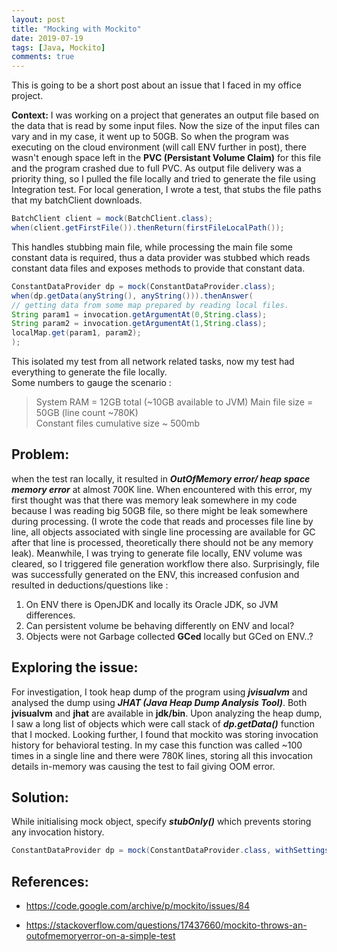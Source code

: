 ```yaml
---
layout: post
title: "Mocking with Mockito"
date: 2019-07-19
tags: [Java, Mockito]
comments: true
---
```


This is going to be a short post about an issue that I faced in my office project.

**Context:** I was working on a project that generates an output file based on the data that is read by some input files. Now the size of the input files can vary and in my case, it went up to 50GB. So when the program was executing on the cloud environment (will call ENV further in post), there wasn't enough space left in the **PVC (Persistant Volume Claim)** for this file and the program crashed due to full PVC. As output file delivery was a priority thing, so I pulled the file locally and tried to generate the file using Integration test. For local generation, I wrote a test, that stubs the file paths that my batchClient downloads.  
  
```java
BatchClient client = mock(BatchClient.class);  
when(client.getFirstFile()).thenReturn(firstFileLocalPath());
```
  
This handles stubbing main file, while processing the main file some constant data is required, thus a data provider was stubbed which reads constant data files and exposes methods to provide that constant data.  
  
```java
ConstantDataProvider dp = mock(ConstantDataProvider.class);  
when(dp.getData(anyString(), anyString())).thenAnswer(  
// getting data from some map prepared by reading local files.  
String param1 = invocation.getArgumentAt(0,String.class);  
String param2 = invocation.getArgumentAt(1,String.class);  
localMap.get(param1, param2);  
);
```  
  
This isolated my test from all network related tasks, now my test had everything to generate the file locally.  
Some numbers to gauge the scenario :  


> System RAM = 12GB total (~10GB available to JVM) 
> Main file size = 50GB (line count ~780K)  
> Constant files cumulative size ~ 500mb


## **Problem:** 
when the test ran locally, it resulted in **_OutOfMemory error/ heap space memory error_** at almost 700K line. When encountered with this error, my first thought was that there was memory leak somewhere in my code because I was reading big 50GB file, so there might be leak somewhere during processing. (I wrote the code that reads and processes file line by line, all objects associated with single line processing are available for GC after that line is processed, theoretically there should not be any memory leak). Meanwhile, I was trying to generate file locally, ENV volume was cleared, so I triggered file generation workflow there also. Surprisingly, file was successfully generated on the ENV, this increased confusion and resulted in deductions/questions like :  

1. On ENV there is OpenJDK and locally its Oracle JDK, so JVM differences.  
2. Can persistent volume be behaving differently on ENV and local?  
3. Objects were not Garbage collected **GCed** locally but GCed on ENV..?

## **Exploring the issue:** 
For investigation, I took heap dump of the program using **_jvisualvm_** and analysed the dump using **_JHAT (Java Heap Dump Analysis Tool)_**. Both **jvisualvm** and **jhat** are available in **jdk/bin**. Upon analyzing the heap dump, I saw a long list of objects which were call stack of **_dp.getData()_** function that I mocked. Looking further, I found that mockito was storing invocation history for behavioral testing. In my case this function was called ~100 times in a single line and there were 780K lines, storing all this invocation details in-memory was causing the test to fail giving OOM error.

## **Solution:**  
While initialising mock object, specify **_stubOnly()_** which prevents storing any invocation history.  

```java
ConstantDataProvider dp = mock(ConstantDataProvider.class, withSettings().stubOnly());
```

## References:

* https://code.google.com/archive/p/mockito/issues/84  
  
* https://stackoverflow.com/questions/17437660/mockito-throws-an-outofmemoryerror-on-a-simple-test

